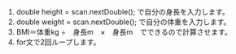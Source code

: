 1. double height = scan.nextDouble(); で自分の身長を入力します。
2. double weight = scan.nextDouble(); で自分の体重を入力します。
3. BMI＝体重kg ÷　身長m　×　身長m　でできるので計算させます。
4. for文で2回ループします。

